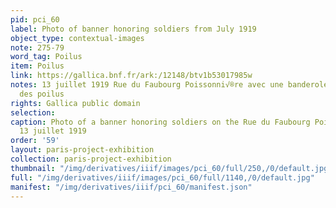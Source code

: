 ```yaml
---
pid: pci_60
label: Photo of banner honoring soldiers from July 1919
object_type: contextual-images
note: 275-79
word_tag: Poilus
item: Poilus
link: https://gallica.bnf.fr/ark:/12148/btv1b53017985w
notes: 13 juillet 1919 Rue du Faubourg Poissonni√®re avec une banderole en l'honneur
  des poilus
rights: Gallica public domain
selection: 
caption: Photo of a banner honoring soldiers on the Rue du Faubourg Poissonnière on
  13 juillet 1919
order: '59'
layout: paris-project-exhibition
collection: paris-project-exhibition
thumbnail: "/img/derivatives/iiif/images/pci_60/full/250,/0/default.jpg"
full: "/img/derivatives/iiif/images/pci_60/full/1140,/0/default.jpg"
manifest: "/img/derivatives/iiif/pci_60/manifest.json"
---
```

